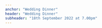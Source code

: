 ```yaml
---
anchor: "Wedding Dinner"
header: "Wedding Dinner"
subheader: "18th September 2022 at 7.00pm"
---
```

